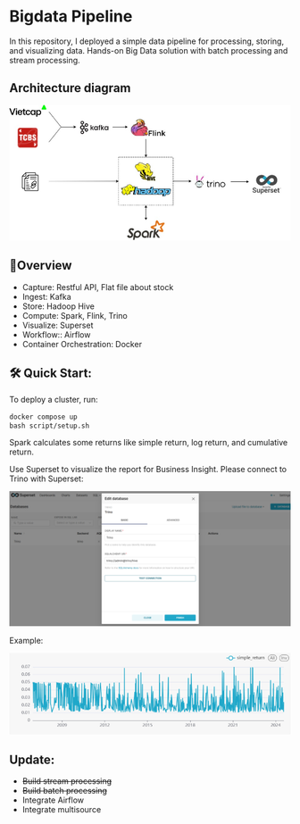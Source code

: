 #  Bigdata Pipeline

In this repository, I deployed a simple data pipeline for processing, storing, and visualizing data. Hands-on Big Data solution with batch processing and stream processing.

## Architecture diagram

![](./image/architecture.jpg)

## 📖Overview

* Capture: Restful API, Flat file about stock
* Ingest: Kafka
* Store: Hadoop Hive
* Compute: Spark, Flink, Trino
* Visualize: Superset
* Workflow:: Airflow
* Container Orchestration: Docker

## 🛠️ Quick Start:

To deploy a cluster, run:
```
docker compose up
bash script/setup.sh
```

Spark calculates some returns like simple return, log return, and cumulative return.

Use Superset to visualize the report for Business Insight. Please connect to Trino with Superset:

![](./image/trino_superset.jpg)

Example:

![](./image/fpt-simple-return-2024-09-25T08-03-24.979Z.jpg)


## Update:

* ~~Build stream processing~~
* ~~Build batch processing~~
* Integrate Airflow
* Integrate multisource


